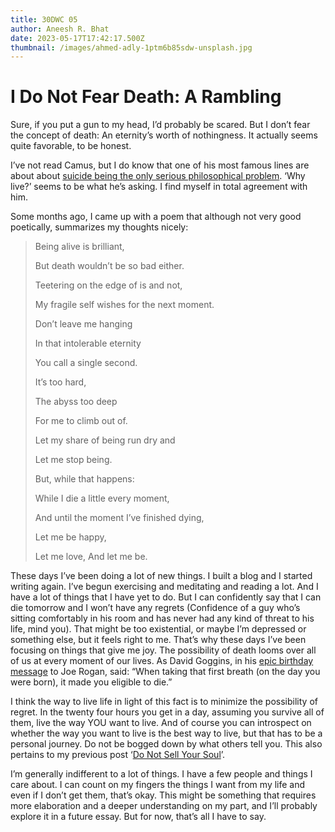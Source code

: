 ```yaml
---
title: 30DWC 05
author: Aneesh R. Bhat
date: 2023-05-17T17:42:17.500Z
thumbnail: /images/ahmed-adly-1ptm6b85sdw-unsplash.jpg
---
```

# I Do Not Fear Death: A Rambling
Sure, if you put a gun to my head, I’d probably be scared. But I don’t fear the concept of death: An eternity’s worth of nothingness. It actually seems quite favorable, to be honest.

I’ve not read Camus, but I do know that one of his most famous lines are about about [suicide being the only serious philosophical problem](https://bigthink.com/personal-growth/the-meaning-of-life-albert-camus-on-faith-suicide-and-absurdity/). ‘Why live?’ seems to be what he’s asking. I find myself in total agreement with him.

Some months ago, I came up with a poem that although not very good poetically, summarizes my thoughts nicely:

> Being alive is brilliant,
>
> But death wouldn’t be so bad either.
>
> Teetering on the edge of is and not,
>
> My fragile self wishes for the next moment.
>
> Don’t leave me hanging
>
> In that intolerable eternity
>
> You call a single second.
>
> It’s too hard,
>
> The abyss too deep
>
> For me to climb out of.
>
> Let my share of being run dry and
>
> Let me stop being.
>
> But, while that happens:
>
> While I die a little every moment,
>
> And until the moment I’ve finished dying,
>
> Let me be happy,
>
> Let me love,
> And let me be.

These days I’ve been doing a lot of new things. I built a blog and I started writing again. I’ve begun exercising and meditating and reading a lot. And I have a lot of things that I have yet to do. But I can confidently say that I can die tomorrow and I won’t have any regrets (Confidence of a guy who’s sitting comfortably in his room and has never had any kind of threat to his life, mind you). That might be too existential, or maybe I’m depressed or something else, but it feels right to me. That’s why these days I’ve been focusing on things that give me joy. The possibility of death looms over all of us at every moment of our lives. As David Goggins, in his [epic birthday message](https://www.reddit.com/r/davidgoggins/comments/paxcjn/david_goggins_birthday_message_for_joe_from_joe/) to Joe Rogan, said: “When taking that first breath (on the day you were born), it made you eligible to die.”

I think the way to live life in light of this fact is to minimize the possibility of regret. In the twenty four hours you get in a day, assuming you survive all of them, live the way YOU want to live. And of course you can introspect on whether the way you want to live is the best way to live, but that has to be a personal journey. Do not be bogged down by what others tell you. This also pertains to my previous post ‘[Do Not Sell Your Soul](https://aneeshrbhat.netlify.app/post/1684300680)’.

I’m generally indifferent to a lot of things. I have a few people and things I care about. I can count on my fingers the things I want from my life and even if I don’t get them, that’s okay. This might be something that requires more elaboration and a deeper understanding on my part, and I’ll probably explore it in a future essay. But for now, that’s all I have to say.